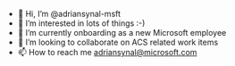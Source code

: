 - 👋 Hi, I’m @adriansynal-msft
- 👀 I’m interested in lots of things :-)
- 🌱 I’m currently onboarding as a new Microsoft employee
- 💞️ I’m looking to collaborate on ACS related work items
- 📫 How to reach me adriansynal@microsoft.com

<!---
adriansynal-msft/adriansynal-msft is a ✨ special ✨ repository because its `README.md` (this file) appears on your GitHub profile.
You can click the Preview link to take a look at your changes.
--->

